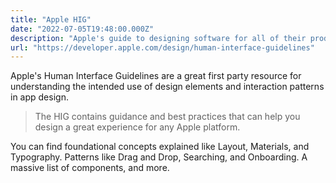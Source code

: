 ```yaml
---
title: "Apple HIG"
date: "2022-07-05T19:48:00.000Z"
description: "Apple's guide to designing software for all of their products."
url: "https://developer.apple.com/design/human-interface-guidelines"
---
```


Apple's Human Interface Guidelines are a great first party resource for understanding the intended use of design elements and interaction patterns in app design.

> The HIG contains guidance and best practices that can help you design a great experience for any Apple platform.

You can find foundational concepts explained like Layout, Materials, and Typography. Patterns like Drag and Drop, Searching, and Onboarding. A massive list of components, and more.